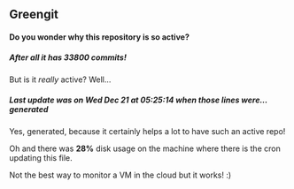 ## Greengit

#### Do you wonder why this repository is so active?

##### After all it has 33800 commits!

But is it *really* active? Well...

##### Last update was on Wed Dec 21 at 05:25:14 when those lines were... generated

Yes, generated, because it certainly helps a lot to have such an active repo!

Oh and there was **28%** disk usage on the machine
where there is the cron updating this file.

Not the best way to monitor a VM in the cloud but it works! :)
